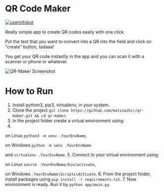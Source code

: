 # QR Code Maker
[![userinfobot](https://img.shields.io/badge/Requirements-See%20Here-green)](https://github.com/matinazhir/qr-maker/blob/master/requirements.txt)


Really simple app to create QR codes easily with one click.

Put the text that you want to convert into a QR into the field and click on "create" button, tadaaa!

You get your QR code instantly in the app and you can scan it with a scanner or phone or whatever.


![QR-Maker Screenshot](https://imgur.com/BNdYej4.png "Screenshot of QR-Maker App")


# How to Run

1. Install python3, pip3, virtualenv, in your system.
2. Clone the project ```git clone https://github.com/matinazhir/qr-maker.git && cd qr-maker```.
3. In the project folder create a virtual environment using:
4. 
on Linux ```python3 -m venv .YourEnvName```,

on Windows ```python -m venv .YourEnvName```

and ```virtualenv .YourEnvName```.
5. Connect to your virtual environment using:

on Linux ```source .YourEnvName/bin/activate```,

on Windows ```.YourEnvName\Scripts\Activate```.
6. From the project folder, install packages using ```pip install -r requirements.txt```.
7. Now environment is ready. Run it by ```python app/main.py```.
